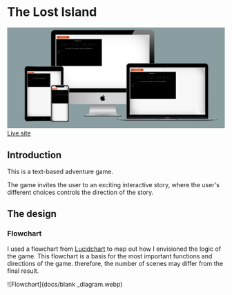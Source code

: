 # The Lost Island
![Mockup](docs/mockup.webp)
[Live site](https://git.heroku.com/lost-island.git)
## Introduction
This is a text-based adventure game.

The game invites the user to an exciting interactive story, where the user's different choices controls the direction of the story.

## The design
### Flowchart
I used a flowchart from [Lucidchart](https://www.lucidchart.com/pages/ER-diagram-symbols-and-meaning)
to map out how I envisioned the logic of the game. This flowchart is a basis for the most important functions and directions of the game. therefore, the number of scenes may differ from the final result.

![Flowchart](docs/blank _diagram.webp)

